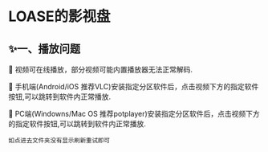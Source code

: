 # LOASE的影视盘

## ✨一、播放问题
	视频可在线播放，部分视频可能内置播放器无法正常解码.

	手机端(Android/iOS   推荐VLC)安装指定分区软件后，点击视频下方的指定软件按钮,可以跳转到软件内正常播放.

	PC端(Windowns/Mac OS   推荐potplayer)安装指定分区软件后，点击视频下方的指定软件按钮,可以跳转到软件内正常播放.

	如点进去文件夹没有显示刷新重试即可
	